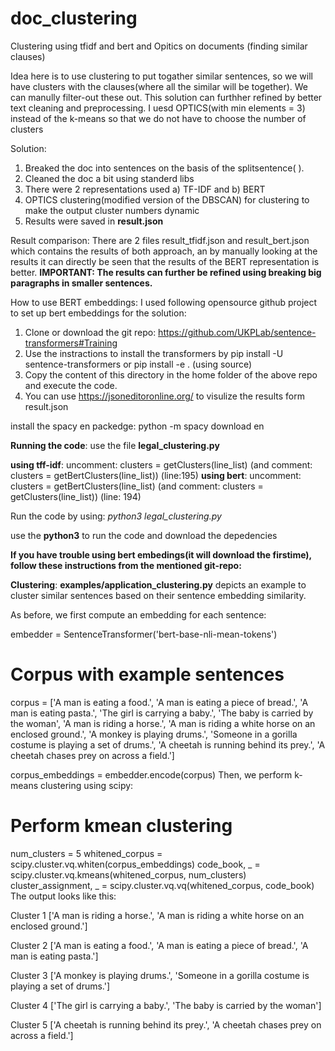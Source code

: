 # doc_clustering
Clustering using tfidf and bert and Opitics on documents (finding similar clauses)

Idea here is to use clustering to put togather similar sentences, so we will have clusters with the clauses(where all the similar will be together). We can manully filter-out these out. This solution can furthher refined by better text cleaning and preprocessing.
I uesd OPTICS(with min elements = 3) instead of the k-means so that we do not have to choose the number of clusters

Solution:
1. Breaked the doc into sentences on the basis of the splitsentence( ).
2. Cleaned the doc a bit using standerd libs
3. There were 2 representations used a) TF-IDF and b) BERT
4. OPTICS clustering(modified version of the DBSCAN) for clustering to make the output cluster numbers dynamic
5. Results were saved in **result.json**

Result comparison:
There are 2 files result_tfidf.json and result_bert.json which contains the results of both approach, an by manually looking at the results it can directly be seen that the results of the BERT representation is better.
**IMPORTANT: The results can further be refined using breaking big paragraphs in smaller sentences.**

How to use BERT embeddings:
I used following opensource github project to set up bert embeddings for the solution:
1. Clone or download the git repo: https://github.com/UKPLab/sentence-transformers#Training
2. Use the instractions to install the transformers by pip install -U sentence-transformers or pip install -e . (using source)
3. Copy the content of this directory in the home folder of the above repo and execute the code.
4. You can use https://jsoneditoronline.org/ to visulize the results form result.json

install the spacy en packedge: python -m spacy download en

**Running the code**:
use the file **legal_clustering.py**

**using tff-idf**: uncomment: clusters = getClusters(line_list) (and comment: clusters = getBertClusters(line_list)) (line:195)
**using bert**: uncomment: clusters = getBertClusters(line_list) (and comment: clusters = getClusters(line_list)) (line: 194)

Run the code by using: *python3 legal_clustering.py*

use the **python3** to run the code and download the depedencies

**If you have trouble using bert embedings(it will download the firstime), follow these instructions from the mentioned git-repo:**

**Clustering**:
**examples/application_clustering.py** depicts an example to cluster similar sentences based on their sentence embedding similarity.

As before, we first compute an embedding for each sentence:

embedder = SentenceTransformer('bert-base-nli-mean-tokens')

# Corpus with example sentences

corpus = ['A man is eating a food.',
          'A man is eating a piece of bread.',
          'A man is eating pasta.',
          'The girl is carrying a baby.',
          'The baby is carried by the woman',
          'A man is riding a horse.',
          'A man is riding a white horse on an enclosed ground.',
          'A monkey is playing drums.',
          'Someone in a gorilla costume is playing a set of drums.',
          'A cheetah is running behind its prey.',
          'A cheetah chases prey on across a field.']

corpus_embeddings = embedder.encode(corpus)
Then, we perform k-means clustering using scipy:

# Perform kmean clustering
num_clusters = 5
whitened_corpus = scipy.cluster.vq.whiten(corpus_embeddings)
code_book, _ = scipy.cluster.vq.kmeans(whitened_corpus, num_clusters)
cluster_assignment, _ = scipy.cluster.vq.vq(whitened_corpus, code_book)
The output looks like this:

Cluster  1
['A man is riding a horse.', 'A man is riding a white horse on an enclosed ground.']

Cluster  2
['A man is eating a food.', 'A man is eating a piece of bread.', 'A man is eating pasta.']

Cluster  3
['A monkey is playing drums.', 'Someone in a gorilla costume is playing a set of drums.']

Cluster  4
['The girl is carrying a baby.', 'The baby is carried by the woman']

Cluster  5
['A cheetah is running behind its prey.', 'A cheetah chases prey on across a field.']
